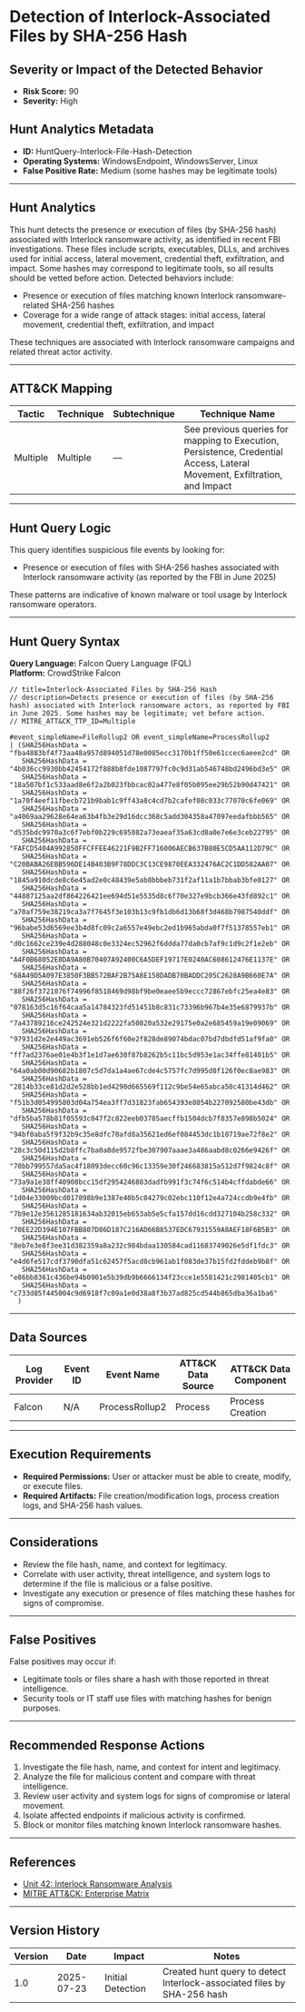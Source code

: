 # Detection of Interlock-Associated Files by SHA-256 Hash

## Severity or Impact of the Detected Behavior
- **Risk Score:** 90
- **Severity:** High

## Hunt Analytics Metadata

- **ID:** HuntQuery-Interlock-File-Hash-Detection
- **Operating Systems:** WindowsEndpoint, WindowsServer, Linux
- **False Positive Rate:** Medium (some hashes may be legitimate tools)

---

## Hunt Analytics

This hunt detects the presence or execution of files (by SHA-256 hash) associated with Interlock ransomware activity, as identified in recent FBI investigations. These files include scripts, executables, DLLs, and archives used for initial access, lateral movement, credential theft, exfiltration, and impact. Some hashes may correspond to legitimate tools, so all results should be vetted before action. Detected behaviors include:

- Presence or execution of files matching known Interlock ransomware-related SHA-256 hashes
- Coverage for a wide range of attack stages: initial access, lateral movement, credential theft, exfiltration, and impact

These techniques are associated with Interlock ransomware campaigns and related threat actor activity.

---

## ATT&CK Mapping

| Tactic      | Technique | Subtechnique | Technique Name |
|-------------|-----------|--------------|---------------|
| Multiple    | Multiple  | —            | See previous queries for mapping to Execution, Persistence, Credential Access, Lateral Movement, Exfiltration, and Impact |

---

## Hunt Query Logic

This query identifies suspicious file events by looking for:

- Presence or execution of files with SHA-256 hashes associated with Interlock ransomware activity (as reported by the FBI in June 2025)

These patterns are indicative of known malware or tool usage by Interlock ransomware operators.

---

## Hunt Query Syntax

**Query Language:** Falcon Query Language (FQL)  
**Platform:** CrowdStrike Falcon

```fql
// title=Interlock-Associated Files by SHA-256 Hash  
// description=Detects presence or execution of files (by SHA-256 hash) associated with Interlock ransomware actors, as reported by FBI in June 2025. Some hashes may be legitimate; vet before action.  
// MITRE_ATT&CK_TTP_ID=Multiple

#event_simpleName=FileRollup2 OR event_simpleName=ProcessRollup2  
| (SHA256HashData = "fba4883bf4f73aa48a957d894051d78e0085ecc3170b1ff50e61ccec6aeee2cd" OR
   SHA256HashData = "4b036cc9930bb42454172f888b8fde1087797fc0c9d31ab546748bd2496bd3e5" OR
   SHA256HashData = "18a507bf1c533aad8e6f2a2b023fbbcac02a477e8f05b095ee29b52b90d47421" OR
   SHA256HashData = "1a70f4eef11fbecb721b9bab1c9ff43a8c4cd7b2cafef08c033c77070c6fe069" OR
   SHA256HashData = "a4069aa29628e64ea63b4fb3e29d16dcc368c5add304358a47097eedafbbb565" OR
   SHA256HashData = "d535bdc9970a3c6f7ebf0b229c695082a73eaeaf35a63cd8a0e7e6e3ceb22795" OR
   SHA256HashData = "FAFCD5404A992850FFCFFEE46221F9B2FF716006AECB637B80E5CD5AA112D79C" OR
   SHA256HashData = "C20BABA26EBB596DE14B403B9F78DDC3C13CE9870EEA332476AC2C1DD582AA07" OR
   SHA256HashData = "1845a910dcde8c6e45ad2e0c48439e5ab8bbbeb731f2af11a1b7bbab3bfe0127" OR
   SHA256HashData = "44887125aa2df864226421ee694d51e5535d8c6f70e327e9bcb366e43fd892c1" OR
   SHA256HashData = "a70af759e38219ca3a7f7645f3e103b13c9fb1db6d13b68f3d468b7987540ddf" OR
   SHA256HashData = "96babe53d6569ee3b4d8fc09c2a6557e49ebc2ed1b965abda0f7f51378557eb1" OR
   SHA256HashData = "d0c1662ce239e4d288048c0e3324ec52962f6ddda77da0cb7af9c1d9c2f1e2eb" OR
   SHA256HashData = "A4F0B68052E8DA9A80B70407A92400C6A5DEF19717E0240AC608612476E1137E" OR
   SHA256HashData = "68A49D5A097E3850F3BB572BAF2B75A8E158DADB70BADDC205C2628A9B660E7A" OR
   SHA256HashData = "88f26f3721076f74996f8518469d98bf9be0eaee5b9eccc72867ebfc25ea4e83" OR
   SHA256HashData = "078163d5c16f64caa5a14784323fd51451b8c831c73396b967b4e35e6879937b" OR
   SHA256HashData = "7a43789216ce242524e321d2222fa50820a532e29175e0a2e685459a19e09069" OR
   SHA256HashData = "97931d2e2e449ac3691eb526f6f60e2f828de89074bdac07bd7dbdfd51af9fa0" OR
   SHA256HashData = "ff7ad2376ae01e4b3f1e1d7ae630f87b8262b5c11bc5d953e1ac34ffe81401b5" OR
   SHA256HashData = "64a0ab00d90682b1807c5d7da1a4ae67cde4c5757fc7d995d8f126f0ec8ae983" OR
   SHA256HashData = "2814b33ce81d2d2e528bb1ed4290d665569f112c9be54e65abca50c41314d462" OR
   SHA256HashData = "f51b3d054995803d04a754ea3ff7d31823fab654393e8054b227092580be43db" OR
   SHA256HashData = "dfb5ba578b81f05593c047f2c822eeb03785aecffb1504dcb7f8357e898b5024" OR
   SHA256HashData = "94bf0aba5f9f32b9c35e8dfc70afd8a35621ed6ef084453dc1b10719ae72f8e2" OR
   SHA256HashData = "28c3c50d115d2b8ffc7ba0a8de9572fbe307907aaae3a486aabd8c0266e9426f" OR
   SHA256HashData = "70bb799557da5ac4f18093decc60c96c13359e30f246683815a512d7f9824c8f" OR
   SHA256HashData = "73a9a1e38ff40908bcc15df2954246883dadfb991f3c74f6c514b4cffdabde66" OR
   SHA256HashData = "1d04e33009bcd017898b9e1387e40b5c04279c02ebc110f12e4a724ccdb9e4fb" OR
   SHA256HashData = "7b9e12e3561285181634ab32015eb653ab5e5cfa157dd16cdd327104b258c332" OR
   SHA256HashData = "70EE22D394E107FBB807D86D187C216AD66B8537EDC67931559A8AEF18F6B5B3" OR
   SHA256HashData = "8eb7e3e8f3ee31d382359a8a232c984bdaa130584cad11683749026e5df1fdc3" OR
   SHA256HashData = "e4d6fe517cdf3790dfa51c62457f5acd8cb961ab1f083de37b15fd2fddeb9b8f" OR
   SHA256HashData = "e86bb8361c436be94b0901e5b39db9b6666134f23cce1e5581421c2981405cb1" OR
   SHA256HashData = "c733d85f445004c9d6918f7c09a1e0d38a8f3b37ad825cd544b865dba36a1ba6"
  )
```

---

## Data Sources

| Log Provider | Event ID | Event Name       | ATT&CK Data Source  | ATT&CK Data Component  |
|--------------|----------|------------------|---------------------|------------------------|
| Falcon       | N/A      | ProcessRollup2   | Process             | Process Creation       |

---

## Execution Requirements

- **Required Permissions:** User or attacker must be able to create, modify, or execute files.
- **Required Artifacts:** File creation/modification logs, process creation logs, and SHA-256 hash values.

---

## Considerations

- Review the file hash, name, and context for legitimacy.
- Correlate with user activity, threat intelligence, and system logs to determine if the file is malicious or a false positive.
- Investigate any execution or presence of files matching these hashes for signs of compromise.

---

## False Positives

False positives may occur if:

- Legitimate tools or files share a hash with those reported in threat intelligence.
- Security tools or IT staff use files with matching hashes for benign purposes.

---

## Recommended Response Actions

1. Investigate the file hash, name, and context for intent and legitimacy.
2. Analyze the file for malicious content and compare with threat intelligence.
3. Review user activity and system logs for signs of compromise or lateral movement.
4. Isolate affected endpoints if malicious activity is confirmed.
5. Block or monitor files matching known Interlock ransomware hashes.

---

## References

- [Unit 42: Interlock Ransomware Analysis](https://unit42.paloaltonetworks.com/interlock-ransomware/)
- [MITRE ATT&CK: Enterprise Matrix](https://attack.mitre.org/matrices/enterprise/)

---

## Version History

| Version | Date       | Impact            | Notes                                                                                      |
|---------|------------|-------------------|--------------------------------------------------------------------------------------------|
| 1.0     | 2025-07-23 | Initial Detection | Created hunt query to detect Interlock-associated files by SHA-256 hash                     |

